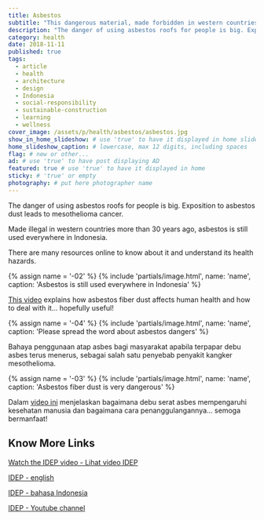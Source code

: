 ```yaml
---
title: Asbestos
subtitle: "This dangerous material, made forbidden in western countries more than 30 years ago, is still used everywhere in Indonesia."
description: "The danger of using asbestos roofs for people is big. Exposition to asbestos dust leads to mesothelioma cancer."
category: health
date: 2018-11-11
published: true
tags:
  - article
  - health
  - architecture
  - design
  - Indonesia
  - social-responsibility
  - sustainable-construction
  - learning
  - wellness
cover_image: /assets/p/health/asbestos/asbestos.jpg
show_in_home_slideshow: # use 'true' to have it displayed in home slideshow
home_slideshow_caption: # lowercase, max 12 digits, including spaces
flag: # new or other...
ad: # use 'true' to have post displaying AD
featured: true # use 'true' to have it displayed in home
sticky: # 'true' or empty
photography: # put here photographer name
---
```


The danger of using asbestos roofs for people is big. Exposition to asbestos dust leads to mesothelioma cancer.

Made illegal in western countries more than 30 years ago, asbestos is still used everywhere in Indonesia.

There are many resources online to know about it and understand its health hazards.

{% assign name = '-02' %}
{% include 'partials/image.html', name: 'name', caption: 'Asbestos is still used everywhere in Indonesia' %}



[This video](https://www.youtube.com/watch?v=C4LczoPA1bs) explains how asbestos fiber dust affects human health and how to deal with it... hopefully useful!

{% assign name = '-04' %}
{% include 'partials/image.html', name: 'name', caption: 'Please spread the word about asbestos dangers' %}


Bahaya penggunaan atap asbes bagi masyarakat apabila terpapar debu asbes terus menerus, sebagai salah satu penyebab penyakit kangker mesothelioma.

{% assign name = '-03' %}
{% include 'partials/image.html', name: 'name', caption: 'Asbestos fiber dust is very dangerous' %}


Dalam [video ini](https://www.youtube.com/watch?v=C4LczoPA1bs) menjelaskan bagaimana debu serat asbes mempengaruhi kesehatan manusia dan bagaimana cara penanggulangannya... semoga bermanfaat!



## Know More Links

[Watch the IDEP video - Lihat video IDEP ](https://www.youtube.com/watch?v=C4LczoPA1bs)

[IDEP - english](http://www.idepfoundation.org/en/)

[IDEP - bahasa Indonesia](http://www.idepfoundation.org/id/)

[IDEP - Youtube channel](https://www.youtube.com/channel/UCT2rrklLyHcZVVW93JDt8kA)
